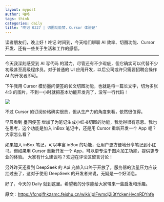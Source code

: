 ```yaml
---
layout: mypost
author: 咕咚
tags: think
categories: daily
title: "咚记 0227 | 切图功能赞，Cursor 体验记"
---
```


读者朋友们，晚上好！咚记 时间到，今天咱们聊聊 AI 效率、切图功能、Cursor 开发、还有一些关于生活和工作的感悟。

---
今天我深刻感受到 AI 写代码 的潜力。尽管还有不少瑕疵，但它确实可以代替不少初级甚至高级程序员。对于普通的 UI 应用开发，以后公司或许只需要招聘会操作 AI 的开发者即可。

下午我用 Cursor 模仿墨问便签的长文切图功能，也就是将一篇长文字，切为多张 4:3 的图片，不到一小时就把基本功能开发完了，没写一行代码！

![](https://files.mdnice.com/user/1319/594645bb-a0dd-4460-bab6-7d6ae679f187.png)

不过 Cursor 的订阅价格确实很贵，但从生产力的角度来看，依然很值得。

早晨看到 墨问便签 增加了为笔记生成小红书切图的功能，我觉得很有意思。我也在思考，这个功能是加入 inBox 笔记中，还是用 Cursor 重新开发一个 App 呢？大家怎么看？

如果加入 inBox 笔记，可以丰富 inBox 的功能，让用户更方便地分享笔记到小红书。但如果用 Cursor 重新开发一个 App，可以更专注于图片加工功能，提供更专业的体验。
大家有什么建议吗？欢迎在评论区留言讨论！

另外昨天还看到 DeepSeek 的 Api 充值入口终于开放了，服务器的流量压力应该扛过去了，这对于使用 DeepSeek 的开发者来说，无疑是一个好消息。

好了，今天的 Daily 就到这里。希望我的分享能给大家带来一些启发和乐趣。

原文：https://fcngifhkzsmc.feishu.cn/wiki/IpIFwmdj2i3tYckenHvcnRDYnfe
